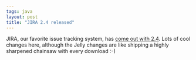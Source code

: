 ```yaml
---
tags: java
layout: post
title: "JIRA 2.4 released"
---
```




JIRA, our favorite issue tracking system, has <a href="http://www.atlassian.com/software/jira/news/archives/000259.jsp">come out with 2.4</a>. Lots of cool changes here, although the Jelly changes are like shipping a highly sharpened chainsaw with every download :-)


